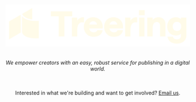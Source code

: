 <div align="center" style="width: 100%; display: flex; justify-content: center"><a href="https://www.treering.com/" target="_self"><img src="https://raw.githubusercontent.com/TreeRing/.github/refs/heads/master/profile/Treering-Logo-600x135.svg"/></a></div>
<div align="center" style="margin-top: 2rem;"><i>We empower creators with an easy, robust service for publishing in a digital world.</i></div>
<div>&nbsp;</div>
<div align="center" style="margin-top: 2rem;">Interested in what we're building and want to get involved? <a href="mailto:engineering@treering.com">Email us</a>.</div>
